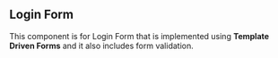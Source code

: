 ## Login Form

This component is for Login Form that is implemented using <b> Template Driven Forms</b> and it also 
includes form validation.
